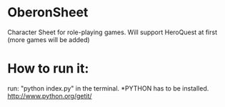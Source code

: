 OberonSheet
===========
Character Sheet for role-playing games.
Will support HeroQuest at first (more games will be added)

How to run it:
==============
run: "python index.py" in the terminal.
*PYTHON has to be installed. http://www.python.org/getit/
